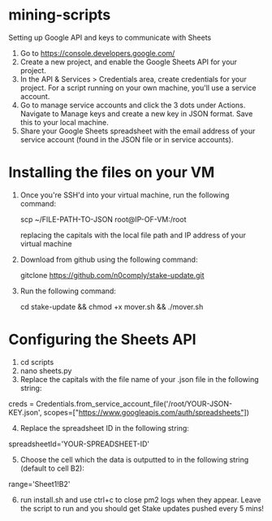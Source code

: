 # mining-scripts

Setting up Google API and keys to communicate with Sheets

1. Go to https://console.developers.google.com/
2. Create a new project, and enable the Google Sheets API for your project.
3. In the API & Services > Credentials area, create credentials for your project. For a script running on your own machine, you'll use a service account.
4. Go to manage service accounts and click the 3 dots under Actions. Navigate to Manage keys and create a new key in JSON format. Save this to your local machine.
5. Share your Google Sheets spreadsheet with the email address of your service account (found in the JSON file or in service accounts).

# Installing the files on your VM

1. Once you're SSH'd into your virtual machine, run the following command:
	
	scp ~/FILE-PATH-TO-JSON root@IP-OF-VM:/root

	replacing the capitals with the local file path and IP address of your virtual machine

2. Download from github using the following command:

   gitclone https://github.com/n0comply/stake-update.git

3. Run the following command:
  
   cd stake-update && chmod +x mover.sh && ./mover.sh

# Configuring the Sheets API

1. cd scripts
2. nano sheets.py
3. Replace the capitals with the file name of your .json file in the following string:

creds = Credentials.from_service_account_file('/root/YOUR-JSON-KEY.json', scopes=["https://www.googleapis.com/auth/spreadsheets"])

4. Replace the spreadsheet ID in the following string:

spreadsheetId='YOUR-SPREADSHEET-ID'

5. Choose the cell which the data is outputted to in the following string (default to cell B2):

range='Sheet1!B2'


6. run install.sh and use ctrl+c to close pm2 logs when they appear. Leave the script to run and you should get Stake updates pushed every 5 mins!


